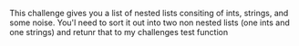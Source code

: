 This challenge gives you a list of nested lists consiting of ints, strings, and some noise. You'l need to sort it out into two non nested lists (one ints and one strings) and retunr that to my challenges test function
